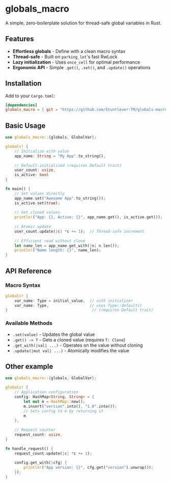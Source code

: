 # globals_macro

A simple, zero-boilerplate solution for thread-safe global variables in Rust.

## Features

- **Effortless globals** - Define with a clean macro syntax
- **Thread-safe** - Built on `parking_lot`'s fast RwLock
- **Lazy initialization** - Uses `once_cell` for optimal performance
- **Ergonomic API** - Simple `.get()`, `.set()`, and `.update()` operations

## Installation

Add to your `Cargo.toml`:
```toml
[dependencies]
globals_macro = { git = "https://github.com/Stuntlover-TM/globals-macro" }
```

## Basic Usage

```rust
use globals_macro::{globals, GlobalVar};

globals! {
    // Initialize with value
    app_name: String = "My App".to_string(),
    
    // Default-initialized (requires Default trait)
    user_count: usize,
    is_active: bool
}

fn main() {
    // Set values directly
    app_name.set("Awesome App".to_string());
    is_active.set(true);
    
    // Get cloned values
    println!("App: {}, Active: {}", app_name.get(), is_active.get());
    
    // Atomic update
    user_count.update(|c| *c += 1);  // Thread-safe increment
    
    // Efficient read without clone
    let name_len = app_name.get_with(|n| n.len());
    println!("Name length: {}", name_len);
}
```

## API Reference

### Macro Syntax
```rust
globals! {
    var_name: Type = initial_value,  // with initializer
    var_name: Type,                  // uses Type::default()
}                                     // (requires Default trait)
```

### Available Methods
- `.set(value)` - Updates the global value
- `.get() -> T` - Gets a cloned value (requires `T: Clone`)
- `.get_with(|val| ...)` - Operates on the value without cloning
- `.update(|mut val| ...)` - Atomically modifies the value

## Other example

```rust
use globals_macro::{globals, GlobalVar};

globals! {
    // Application configuration
    config: HashMap<String, String> = {
        let mut m = HashMap::new();
        m.insert("version".into(), "1.0".into());
        // Sets config to m by returning it
        m
    },
    
    // Request counter
    request_count: usize,
}

fn handle_request() {
    request_count.update(|c| *c += 1);
    
    config.get_with(|cfg| {
        println!("App version: {}", cfg.get("version").unwrap());
    });
}
```